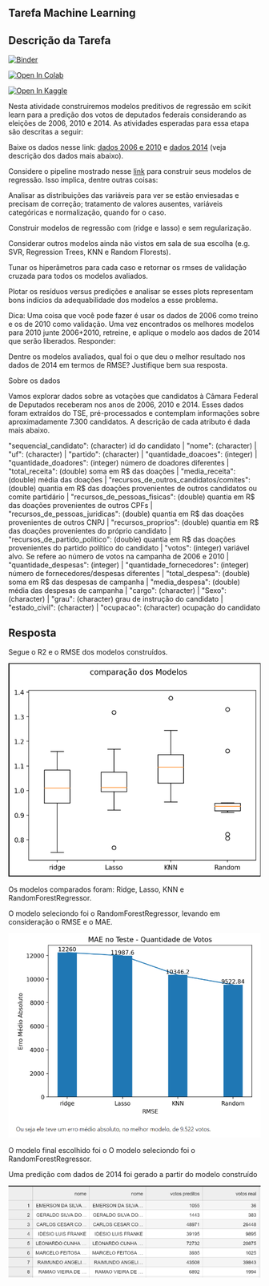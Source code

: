 ## Tarefa Machine Learning

## Descrição da Tarefa

[![Binder](https://mybinder.org/badge_logo.svg)](https://mybinder.org/v2/gh/giseldo/votacao_ml/HEAD?labpath=tarefa.ipynb)

[![Open In Colab](https://colab.research.google.com/assets/colab-badge.svg)](https://colab.research.google.com//github/giseldo/votacao_ml/blob/main/tarefa.ipynb)

[![Open In Kaggle](https://kaggle.com/static/images/open-in-kaggle.svg)](https://kaggle.com/kernels/welcome?src=https://github.com/giseldo/votacao_ml/blob/main/tarefa.ipynb)  

Nesta atividade construiremos modelos preditivos de regressão em scikit learn para a predição dos votos de deputados federais considerando as eleições de 2006, 2010 e 2014. As atividades esperadas para essa etapa são descritas a seguir:

Baixe os dados nesse link: [dados 2006 e 2010](/data/eleicoes_2006_a_2010.csv) e [dados 2014](/data/eleicoes_2014.csv) (veja descrição dos dados mais abaixo).

Considere o pipeline mostrado nesse [link](https://www.kaggle.com/apapiu/regularized-linear-models) para construir seus modelos de regressão. Isso implica, dentre outras coisas:

Analisar as distribuições das variáveis para ver se estão enviesadas e precisam de correção; tratamento de valores ausentes, variáveis categóricas e normalização, quando for o caso.

Construir modelos de regressão com (ridge e lasso) e sem regularização.

Considerar outros modelos ainda não vistos em sala de sua escolha (e.g. SVR, Regression Trees, KNN e Random Florests).

Tunar os hiperâmetros para cada caso e retornar os rmses de validação cruzada para todos os modelos avaliados.

Plotar os resíduos versus predições e analisar se esses plots representam bons indícios da adequabilidade dos modelos a esse problema.

Dica: Uma coisa que você pode fazer é usar os dados de 2006 como treino e os de 2010 como validação. Uma vez encontrados os melhores modelos para 2010 junte 2006+2010, retreine, e aplique o modelo aos dados de 2014 que serão liberados.
Responder:

Dentre os modelos avaliados, qual foi o que deu o melhor resultado nos dados de 2014 em termos de RMSE? Justifique bem sua resposta.

Sobre os dados

Vamos explorar dados sobre as votações que candidatos à Câmara Federal de Deputados receberam nos anos de 2006, 2010 e 2014. Esses dados foram extraídos do TSE, pré-processados e contemplam informações sobre aproximadamente 7.300 candidatos. A descrição de cada atributo é dada mais abaixo.

"sequencial_candidato": (character) id do candidato | "nome": (character) | "uf": (character) | "partido": (character) | "quantidade_doacoes": (integer) | "quantidade_doadores": (integer) número de doadores diferentes | "total_receita": (double) soma em R$ das doações | "media_receita": (double) média das doações | "recursos_de_outros_candidatos/comites": (double) quantia em R$ das doações provenientes de outros candidatos ou comite partidário | "recursos_de_pessoas_fisicas": (double) quantia em R$ das doações provenientes de outros CPFs | "recursos_de_pessoas_juridicas": (double) quantia em R$ das doações provenientes de outros CNPJ | "recursos_proprios": (double) quantia em R$ das doações provenientes do próprio candidato | "recursos_de_partido_politico": (double) quantia em R$ das doações provenientes do partido político do candidato | "votos": (integer) variável alvo. Se refere ao número de votos na campanha de 2006 e 2010 | "quantidade_despesas": (integer) | "quantidade_fornecedores": (integer) número de fornecedores/despesas diferentes | "total_despesa": (double) soma em R$ das despesas de campanha | 
"media_despesa": (double) média das despesas de campanha | "cargo": (character) | "Sexo":  (character) | "grau": (character) grau de instrução do candidato | 
"estado_civil": (character) | "ocupacao": (character) ocupação do candidato

## Resposta

Segue o R2 e o RMSE dos modelos construídos.

![Resultado](resultado.png)

Os modelos comparados foram: Ridge, Lasso, KNN e RandomForestRegressor.

O modelo seleciondo foi o RandomForestRegressor, levando em consideração o RMSE e o MAE.

![MAE](mae.png)

O modelo final escolhido foi o O modelo seleciondo foi o RandomForestRegressor.

Uma predição com dados de 2014 foi gerado a partir do modelo construído

![Resultado](predicao.png)

